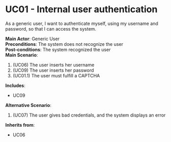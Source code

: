 # UC01 - Internal user authentication

As a generic user, I want to authenticate myself, using my username and password, so that I can access the system.

**Main Actor**: Generic User  
**Preconditions**: The system does not recognize the user  
**Post-conditions**: The system recognized the user  
**Main Scenario**:  
1. (UC06) The user inserts her username
2. (UC09) The user inserts her password
3. (UC01.1) The user must fulfill a CAPTCHA

**Includes**:  
* UC09

**Alternative Scenario**:
1. (UC07) The user gives bad credentials, and the system displays an error

**Inherits from**:
* UC06

